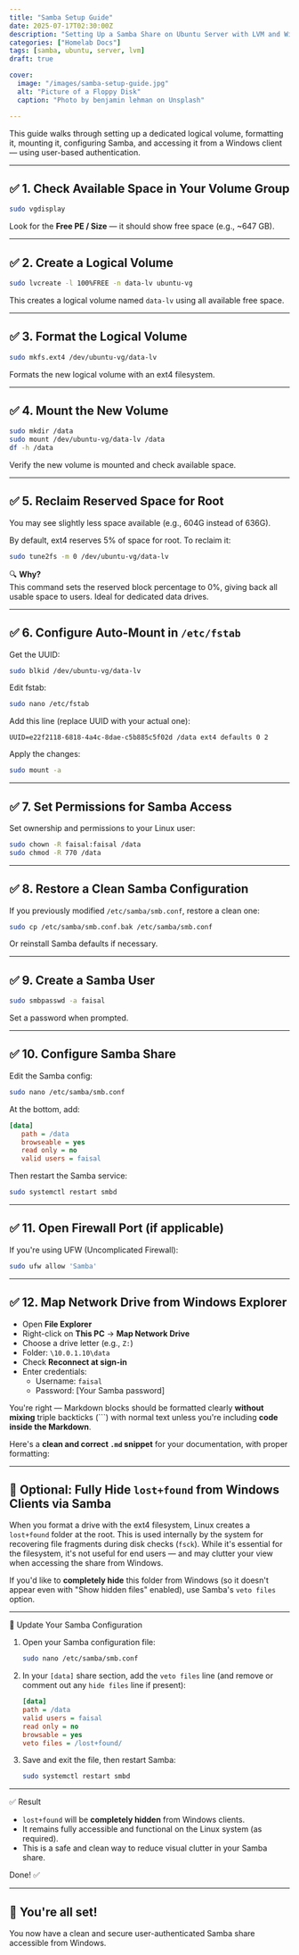 ```yaml
---
title: "Samba Setup Guide"
date: 2025-07-17T02:30:00Z
description: "Setting Up a Samba Share on Ubuntu Server with LVM and Windows Access"
categories: ["Homelab Docs"]
tags: [samba, ubuntu, server, lvm]
draft: true

cover:
  image: "/images/samba-setup-guide.jpg"
  alt: "Picture of a Floppy Disk"
  caption: "Photo by benjamin lehman on Unsplash"

---
```


This guide walks through setting up a dedicated logical volume, formatting it, mounting it, configuring Samba, and accessing it from a Windows client — using user-based authentication.

---

## ✅ 1. Check Available Space in Your Volume Group

```bash
sudo vgdisplay
```

Look for the **Free PE / Size** — it should show free space (e.g., ~647 GB).

---

## ✅ 2. Create a Logical Volume

```bash
sudo lvcreate -l 100%FREE -n data-lv ubuntu-vg
```

This creates a logical volume named `data-lv` using all available free space.

---

## ✅ 3. Format the Logical Volume

```bash
sudo mkfs.ext4 /dev/ubuntu-vg/data-lv
```

Formats the new logical volume with an ext4 filesystem.

---

## ✅ 4. Mount the New Volume

```bash
sudo mkdir /data
sudo mount /dev/ubuntu-vg/data-lv /data
df -h /data
```

Verify the new volume is mounted and check available space.

---

## ✅ 5. Reclaim Reserved Space for Root

You may see slightly less space available (e.g., 604G instead of 636G).

By default, ext4 reserves 5% of space for root. To reclaim it:

```bash
sudo tune2fs -m 0 /dev/ubuntu-vg/data-lv
```

🔍 **Why?**  
This command sets the reserved block percentage to 0%, giving back all usable space to users. Ideal for dedicated data drives.

---

## ✅ 6. Configure Auto-Mount in `/etc/fstab`

Get the UUID:

```bash
sudo blkid /dev/ubuntu-vg/data-lv
```

Edit fstab:

```bash
sudo nano /etc/fstab
```

Add this line (replace UUID with your actual one):

```fstab
UUID=e22f2118-6818-4a4c-8dae-c5b885c5f02d /data ext4 defaults 0 2
```

Apply the changes:

```bash
sudo mount -a
```

---

## ✅ 7. Set Permissions for Samba Access

Set ownership and permissions to your Linux user:

```bash
sudo chown -R faisal:faisal /data
sudo chmod -R 770 /data
```

---

## ✅ 8. Restore a Clean Samba Configuration

If you previously modified `/etc/samba/smb.conf`, restore a clean one:

```bash
sudo cp /etc/samba/smb.conf.bak /etc/samba/smb.conf
```

Or reinstall Samba defaults if necessary.

---

## ✅ 9. Create a Samba User

```bash
sudo smbpasswd -a faisal
```

Set a password when prompted.

---

## ✅ 10. Configure Samba Share

Edit the Samba config:

```bash
sudo nano /etc/samba/smb.conf
```

At the bottom, add:

```ini
[data]
   path = /data
   browseable = yes
   read only = no
   valid users = faisal
```

Then restart the Samba service:

```bash
sudo systemctl restart smbd
```

---

## ✅ 11. Open Firewall Port (if applicable)

If you're using UFW (Uncomplicated Firewall):

```bash
sudo ufw allow 'Samba'
```

---

## ✅ 12. Map Network Drive from Windows Explorer

- Open **File Explorer**
- Right-click on **This PC** → **Map Network Drive**
- Choose a drive letter (e.g., `Z:`)
- Folder: `\10.0.1.10\data`
- Check **Reconnect at sign-in**
- Enter credentials:
  - Username: `faisal`
  - Password: [Your Samba password]

You're right — Markdown blocks should be formatted clearly **without mixing** triple backticks (\`\`\`) with normal text unless you're including **code inside the Markdown**.

Here's a **clean and correct `.md` snippet** for your documentation, with proper formatting:

---

## 🫥 Optional: Fully Hide `lost+found` from Windows Clients via Samba

When you format a drive with the ext4 filesystem, Linux creates a `lost+found` folder at the root. This is used internally by the system for recovering file fragments during disk checks (`fsck`). While it's essential for the filesystem, it's not useful for end users — and may clutter your view when accessing the share from Windows.

If you'd like to **completely hide** this folder from Windows (so it doesn't appear even with "Show hidden files" enabled), use Samba's `veto files` option.

---

🔧 Update Your Samba Configuration

1. Open your Samba configuration file:

   ```bash
   sudo nano /etc/samba/smb.conf
   ```

2. In your `[data]` share section, add the `veto files` line (and remove or comment out any `hide files` line if present):

   ```ini
   [data]
   path = /data
   valid users = faisal
   read only = no
   browsable = yes
   veto files = /lost+found/
   ```

3. Save and exit the file, then restart Samba:

   ```bash
   sudo systemctl restart smbd
   ```

---

✅ Result

* `lost+found` will be **completely hidden** from Windows clients.
* It remains fully accessible and functional on the Linux system (as required).
* This is a safe and clean way to reduce visual clutter in your Samba share.

Done! ✅

---

## 🎉 You're all set!
You now have a clean and secure user-authenticated Samba share accessible from Windows.
